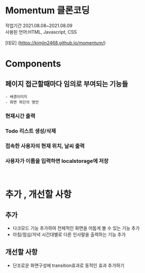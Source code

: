 # Momentum 클론코딩

작업기간 2021.08.08~2021.08.09  
사용된 언어:HTML, Javascript, CSS

[데모] (https://kimjin2468.github.io/momentum/)

# Components


## 페이지 접근할때마다  임의로 부여되는 기능들
```
- 배경이미지
- 화면 하단의 명언
```



### 현재시간 출력

### Todo 리스트 생성/삭제

### 접속한 사용자의 현재 위치, 날씨 출력

### 사용자가 이름을 입력하면 localstorage에 저장  

<br>

# 추가 , 개선할 사항

## 추가

- 다크모드 기능 추가하여 전체적인 화면을 어둡게 볼 수 있는 기능 추가
- 아침/점심/저녁 시간대별로 다른 인사말을 출력하는 기능 추가

## 개선할 사항
 - 단조로운 화면구성에 transition효과로 동적인 효과 추가하기


 





















